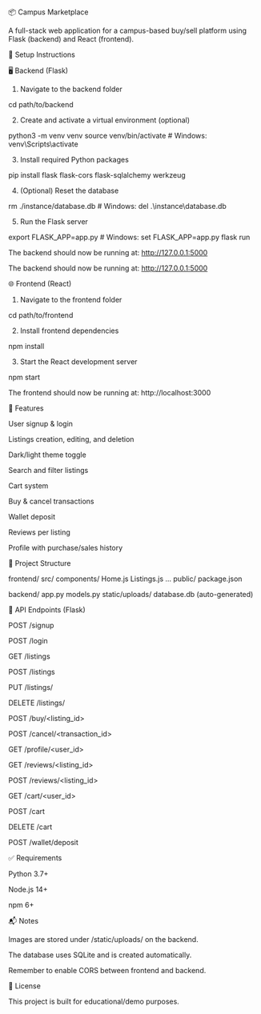 📦 Campus Marketplace

A full-stack web application for a campus-based buy/sell platform using Flask (backend) and React (frontend).

🔧 Setup Instructions

🖥 Backend (Flask)

1. Navigate to the backend folder

cd path/to/backend

2. Create and activate a virtual environment (optional)

python3 -m venv venv
source venv/bin/activate  # Windows: venv\Scripts\activate

3. Install required Python packages

pip install flask flask-cors flask-sqlalchemy werkzeug

4. (Optional) Reset the database

rm ./instance/database.db  # Windows: del .\instance\database.db

5. Run the Flask server

export FLASK_APP=app.py      # Windows: set FLASK_APP=app.py
flask run

The backend should now be running at: http://127.0.0.1:5000

The backend should now be running at: http://127.0.0.1:5000

🌐 Frontend (React)

1. Navigate to the frontend folder

cd path/to/frontend

2. Install frontend dependencies

npm install

3. Start the React development server

npm start

The frontend should now be running at: http://localhost:3000

🚀 Features

User signup & login

Listings creation, editing, and deletion

Dark/light theme toggle

Search and filter listings

Cart system

Buy & cancel transactions

Wallet deposit

Reviews per listing

Profile with purchase/sales history

📁 Project Structure

frontend/
  src/
    components/
      Home.js
      Listings.js
      ...
  public/
  package.json

backend/
  app.py
  models.py
  static/uploads/
  database.db (auto-generated)

🔄 API Endpoints (Flask)

POST /signup

POST /login

GET /listings

POST /listings

PUT /listings/<id>

DELETE /listings/<id>

POST /buy/<listing_id>

POST /cancel/<transaction_id>

GET /profile/<user_id>

GET /reviews/<listing_id>

POST /reviews/<listing_id>

GET /cart/<user_id>

POST /cart

DELETE /cart

POST /wallet/deposit

✅ Requirements

Python 3.7+

Node.js 14+

npm 6+

📬 Notes

Images are stored under /static/uploads/ on the backend.

The database uses SQLite and is created automatically.

Remember to enable CORS between frontend and backend.

📜 License

This project is built for educational/demo purposes.

